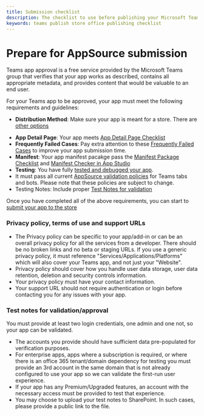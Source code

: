 ```yaml
---
title: Submission checklist 
description: The checklist to use before publishing your Microsoft Teams app to AppSource
keywords: teams publish store office publishing checklist
---
```

# Prepare for AppSource submission  

Teams app approval is a free service provided by the Microsoft Teams group that verifies that your app works as described, contains all appropriate metadata, and provides content that would be valuable to an end user.

For your Teams app to be approved, your app must meet the following requirements and guidelines:

* **Distribution Method**: Make sure your app is meant for a store. There are [other options](../../overview.md)
<!-- * **App Functionality**: Your app meets [App Functionality guildeline](app-functionality-requirement.md) to deploy your app without submitting to AppSource. -->
* **App Detail Page**: Your app meets [App Detail Page Checklist](app-detail-page-checklist.md)
* **Frequently Failed Cases**: Pay extra attention to these [Frequently Failed Cases](frequently-failed-cases.md) to improve your app submission time.
* **Manifest**: Your app manifest pacakge pass the [Manifest Package Checklist](office-store-checklist.md) and [Manifest Checker in App Studio]()
* **Testing**: You have fully [tested and debugged your app](../../../build-and-test/debug.md).
* It must pass all current [AppSource validation policies](https://dev.office.com/officestore/docs/validation-policies) for Teams tabs and bots. Please note that these policies are subject to change.
* Testing Notes: Include proper [Test Notes for validation](#Test-Notes-for-validation/approval)

Once you have completed all of the above requirements, you can start to [submit your app to the store](appsource-submission-walkthrough.md)


### Privacy policy, terms of use and support URLs

* The Privacy policy can be specific to your app/add-in or can be an overall privacy policy for all the services from a developer. There should be no broken links and no beta or staging URLs. If you use a generic privacy policy, it must reference "Services/Applications/Platforms" which will also cover your Teams app, and not just your "Website".
* Privacy policy should cover how you handle user data storage, user data retention, deletion and security controls information.
* Your privacy policy must have your contact information.
* Your support URL should not require authentication or login before contacting you for any issues with your app.


### Test notes for validation/approval

You must provide at least two login credentials, one admin and one not, so your app can be validated.

* The accounts you provide should have sufficient data pre-populated for verification purposes.
* For enterprise apps, apps where a subscription is required, or where there is an office 365 tenant/domain dependency for testing you must provide an 3rd account in the same domain that is not already configured to use your app so we can validate the first-run user experience.
* If your app has any Premium/Upgraded features, an account with the necessary access must be provided to test that experience.
* You may choose to upload your test notes to SharePoint. In such cases, please provide a public link to the file.